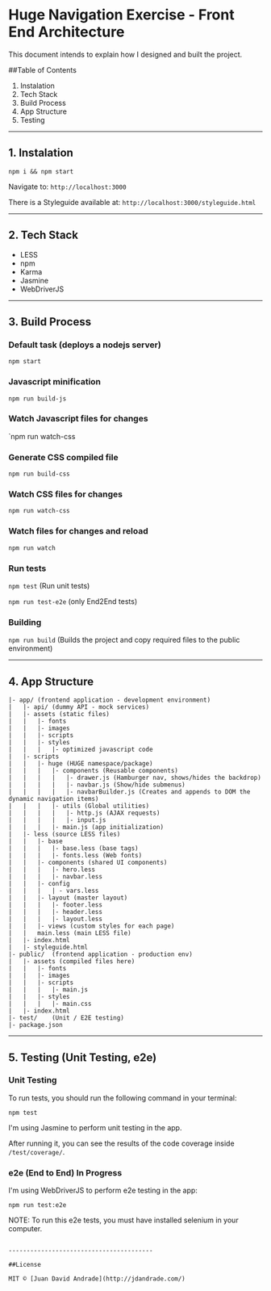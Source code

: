 # Huge Navigation Exercise - Front End Architecture

This document intends to explain how I designed and built the project.

##Table of Contents
1. Instalation
2. Tech Stack
3. Build Process
4. App Structure
5. Testing

-----------------------------------

## 1. Instalation

`npm i && npm start`

Navigate to: `http://localhost:3000`

There is a Styleguide available at: `http://localhost:3000/styleguide.html`

--------------------------------------

## 2. Tech Stack

- LESS
- npm
- Karma
- Jasmine
- WebDriverJS


-------------------------------------


## 3. Build Process

### Default task (deploys a nodejs server)
`npm start`

### Javascript minification
`npm run build-js`

### Watch Javascript files for changes
`npm run watch-css

### Generate CSS compiled file
`npm run build-css`

### Watch CSS files for changes
`npm run watch-css`

### Watch files for changes and reload
`npm run watch`

### Run tests

`npm test` (Run unit tests)

`npm run test-e2e` (only End2End tests)

### Building

`npm run build` (Builds the project and copy required files to the public environment)

---------------------------------------

## 4. App Structure

```
|- app/ (frontend application - development environment)
|	|- api/	(dummy API - mock services)
|	|- assets (static files)
|	|	|- fonts
|	|	|- images
|	|	|- scripts
|	|	|- styles
|	|	|	|- optimized javascript code
|	|- scripts
|	|	|- huge (HUGE namespace/package)
|   |	|	|- components (Reusable components)
|   |	|	|	|- drawer.js (Hamburger nav, shows/hides the backdrop)
|   |	|	|	|- navbar.js (Show/hide submenus)
|   |	|	|	|- navbarBuilder.js (Creates and appends to DOM the dynamic navigation items)
|   |	|	|- utils (Global utilities)
|   |	|	|	|- http.js (AJAX requests)
|   |	|	|	|- input.js
|   |	|	|- main.js (app initialization)
|	|- less (source LESS files)
|	|	|- base
|	|	|	|- base.less (base tags)
|	|	|	|- fonts.less (Web fonts)
|	|	|- components (shared UI components)
|	|	|	|- hero.less
|	|	|	|- navbar.less
|	|	|- config
|	|	|	| - vars.less
|   |   |- layout (master layout)
|   |   |   |- footer.less
|   |   |   |- header.less
|   |   |   |- layout.less
|	|	|- views (custom styles for each page)
|	|	main.less (main LESS file)
|	|- index.html
|	|- styleguide.html
|- public/	(frontend application - production env)
|	|- assets (compiled files here)
|	|	|- fonts
|	|	|- images
|	|	|- scripts
|	|	|	|- main.js
|	|	|- styles
|	|	|	|- main.css
|	|- index.html
|- test/	(Unit / E2E testing)
|- package.json
```

---------------------------------------

## 5. Testing (Unit Testing, e2e)


### Unit Testing

To run tests, you should run the following command in your terminal:

`npm test`

I'm using Jasmine to perform unit testing in the app.

After running it, you can see the results of the code coverage inside `/test/coverage/`.

### e2e (End to End) In Progress

I'm using WebDriverJS to perform e2e testing in the app:

`npm run test:e2e`

NOTE: To run this e2e tests, you must have installed selenium in your computer.

```

----------------------------------------

##License

MIT © [Juan David Andrade](http://jdandrade.com/)